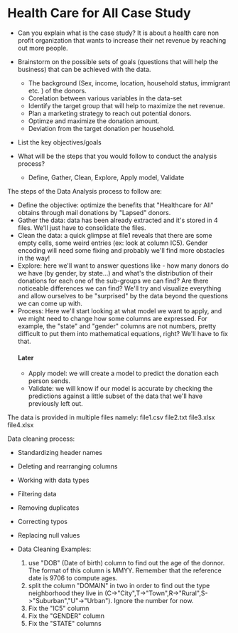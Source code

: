 # Health Care for All Case Study

- Can you explain what is the case study?
	It is about a health care non profit organization that wants to increase their net revenue by reaching out more people.


- Brainstorm on the possible sets of goals (questions that will help the business) that can be achieved with the data.
	- The background (Sex, income, location, household status, immigrant etc. ) of the donors.
	- Corelation between various variables in the data-set
	- Identify the target group that will help to maximize the net revenue.
	- Plan a marketing strategy to reach out potential donors. 
	- Optimze and maximize the donation amount.
	- Deviation from the target donation per household.  


- List the key objectives/goals




- What will be the steps that you would follow to conduct the analysis process?
	- Define, Gather, Clean, Explore, Apply model, Validate





The steps of the Data Analysis process to follow are:

- Define the objective: optimize the benefits that "Healthcare for All" obtains through mail donations by "Lapsed" donors.
- Gather the data: data has been already extracted and it's stored in 4 files. We'll just have to consolidate the files.
- Clean the data: a quick glimpse at file1 reveals that there are some empty cells, some weird entries (ex: look at column IC5). Gender encoding will need some fixing and probably we'll find more obstacles in the way!
- Explore: here we'll want to answer questions like - how many donors do we have (by gender, by state...) and what's the distribution of their donations for each one of the sub-groups we can find? Are there noticeable differences we can find? We'll try and visualize everything and allow ourselves to be "surprised" by the data beyond the questions we can come up with.
- Process: Here we'll start looking at what model we want to apply, and we might need to change how some columns are expressed. For example, the "state" and "gender" columns are not numbers, pretty difficult to put them into mathematical equations, right? We'll have to fix that.
  #### Later
  - Apply model: we will create a model to predict the donation each person sends.
  - Validate: we will know if our model is accurate by checking the predictions against a little subset of the data that we'll have previously left out.

The data is provided in multiple files namely:
file1.csv
file2.txt
file3.xlsx
file4.xlsx


Data cleaning process:

- Standardizing header names
- Deleting and rearranging columns
- Working with data types
- Filtering data
- Removing duplicates
- Correcting typos
- Replacing null values

- Data Cleaning Examples:

  1. use "DOB" (Date of birth) column to find out the age of the donnor. The format of this column is MMYY. Remember that the reference date is 9706 to compute ages.
  2. split the column "DOMAIN" in two in order to find out the type neighborhood they live in (C->"City",T->"Town",R->"Rural",S->"Suburban","U"->"Urban"). Ignore the number for now.
  3. Fix the "IC5" column
  4. Fix the "GENDER" column
  5. Fix the "STATE" columns

